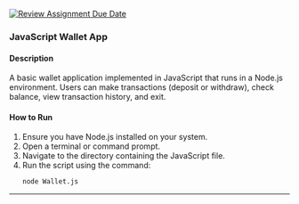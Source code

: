 [![Review Assignment Due Date](https://classroom.github.com/assets/deadline-readme-button-24ddc0f5d75046c5622901739e7c5dd533143b0c8e959d652212380cedb1ea36.svg)](https://classroom.github.com/a/hy8NMZUz)

### JavaScript Wallet App

#### Description
A basic wallet application implemented in JavaScript that runs in a Node.js environment. Users can make transactions (deposit or withdraw), check balance, view transaction history, and exit.

#### How to Run
1. Ensure you have Node.js installed on your system.
2. Open a terminal or command prompt.
3. Navigate to the directory containing the JavaScript file.
4. Run the script using the command: 
   ```bash
   node Wallet.js
   ```

---
